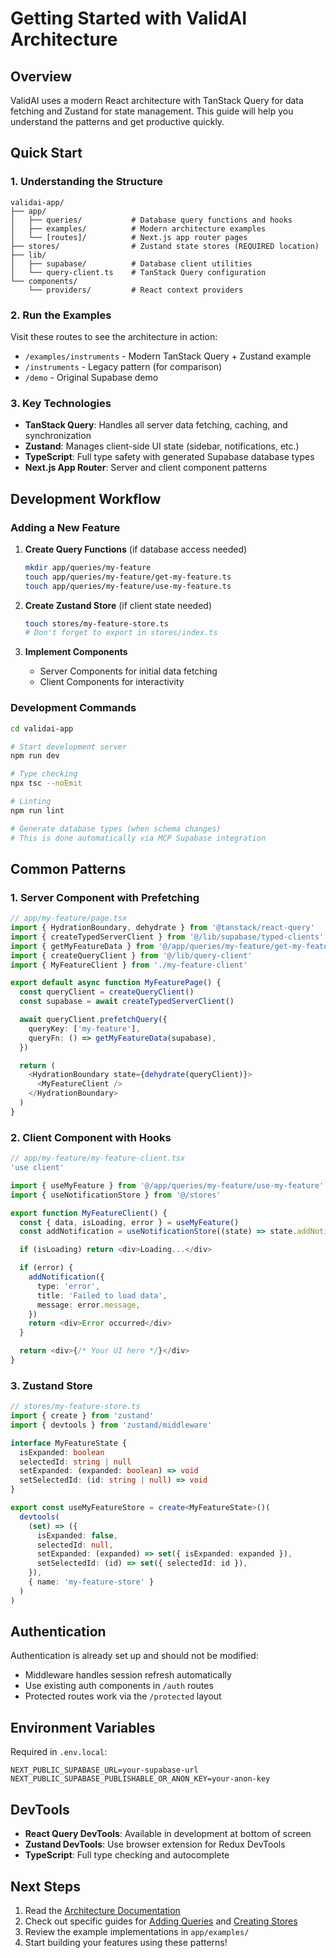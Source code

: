 # Getting Started with ValidAI Architecture

## Overview

ValidAI uses a modern React architecture with TanStack Query for data fetching and Zustand for state management. This guide will help you understand the patterns and get productive quickly.

## Quick Start

### 1. Understanding the Structure

```
validai-app/
├── app/
│   ├── queries/           # Database query functions and hooks
│   ├── examples/          # Modern architecture examples
│   └── [routes]/          # Next.js app router pages
├── stores/                # Zustand state stores (REQUIRED location)
├── lib/
│   ├── supabase/          # Database client utilities
│   └── query-client.ts    # TanStack Query configuration
└── components/
    └── providers/         # React context providers
```

### 2. Run the Examples

Visit these routes to see the architecture in action:

- `/examples/instruments` - Modern TanStack Query + Zustand example
- `/instruments` - Legacy pattern (for comparison)
- `/demo` - Original Supabase demo

### 3. Key Technologies

- **TanStack Query**: Handles all server data fetching, caching, and synchronization
- **Zustand**: Manages client-side UI state (sidebar, notifications, etc.)
- **TypeScript**: Full type safety with generated Supabase database types
- **Next.js App Router**: Server and client component patterns

## Development Workflow

### Adding a New Feature

1. **Create Query Functions** (if database access needed)
   ```bash
   mkdir app/queries/my-feature
   touch app/queries/my-feature/get-my-feature.ts
   touch app/queries/my-feature/use-my-feature.ts
   ```

2. **Create Zustand Store** (if client state needed)
   ```bash
   touch stores/my-feature-store.ts
   # Don't forget to export in stores/index.ts
   ```

3. **Implement Components**
   - Server Components for initial data fetching
   - Client Components for interactivity

### Development Commands

```bash
cd validai-app

# Start development server
npm run dev

# Type checking
npx tsc --noEmit

# Linting
npm run lint

# Generate database types (when schema changes)
# This is done automatically via MCP Supabase integration
```

## Common Patterns

### 1. Server Component with Prefetching

```typescript
// app/my-feature/page.tsx
import { HydrationBoundary, dehydrate } from '@tanstack/react-query'
import { createTypedServerClient } from '@/lib/supabase/typed-clients'
import { getMyFeatureData } from '@/app/queries/my-feature/get-my-feature'
import { createQueryClient } from '@/lib/query-client'
import { MyFeatureClient } from './my-feature-client'

export default async function MyFeaturePage() {
  const queryClient = createQueryClient()
  const supabase = await createTypedServerClient()

  await queryClient.prefetchQuery({
    queryKey: ['my-feature'],
    queryFn: () => getMyFeatureData(supabase),
  })

  return (
    <HydrationBoundary state={dehydrate(queryClient)}>
      <MyFeatureClient />
    </HydrationBoundary>
  )
}
```

### 2. Client Component with Hooks

```typescript
// app/my-feature/my-feature-client.tsx
'use client'

import { useMyFeature } from '@/app/queries/my-feature/use-my-feature'
import { useNotificationStore } from '@/stores'

export function MyFeatureClient() {
  const { data, isLoading, error } = useMyFeature()
  const addNotification = useNotificationStore((state) => state.addNotification)

  if (isLoading) return <div>Loading...</div>

  if (error) {
    addNotification({
      type: 'error',
      title: 'Failed to load data',
      message: error.message,
    })
    return <div>Error occurred</div>
  }

  return <div>{/* Your UI here */}</div>
}
```

### 3. Zustand Store

```typescript
// stores/my-feature-store.ts
import { create } from 'zustand'
import { devtools } from 'zustand/middleware'

interface MyFeatureState {
  isExpanded: boolean
  selectedId: string | null
  setExpanded: (expanded: boolean) => void
  setSelectedId: (id: string | null) => void
}

export const useMyFeatureStore = create<MyFeatureState>()(
  devtools(
    (set) => ({
      isExpanded: false,
      selectedId: null,
      setExpanded: (expanded) => set({ isExpanded: expanded }),
      setSelectedId: (id) => set({ selectedId: id }),
    }),
    { name: 'my-feature-store' }
  )
)
```

## Authentication

Authentication is already set up and should not be modified:

- Middleware handles session refresh automatically
- Use existing auth components in `/auth` routes
- Protected routes work via the `/protected` layout

## Environment Variables

Required in `.env.local`:

```
NEXT_PUBLIC_SUPABASE_URL=your-supabase-url
NEXT_PUBLIC_SUPABASE_PUBLISHABLE_OR_ANON_KEY=your-anon-key
```

## DevTools

- **React Query DevTools**: Available in development at bottom of screen
- **Zustand DevTools**: Use browser extension for Redux DevTools
- **TypeScript**: Full type checking and autocomplete

## Next Steps

1. Read the [Architecture Documentation](../architecture/)
2. Check out specific guides for [Adding Queries](./adding-queries.md) and [Creating Stores](./creating-stores.md)
3. Review the example implementations in `app/examples/`
4. Start building your features using these patterns!